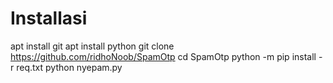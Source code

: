 # Installasi

apt install git
apt install python 
git clone https://github.com/ridhoNoob/SpamOtp
cd SpamOtp
python -m pip install -r req.txt
python nyepam.py
